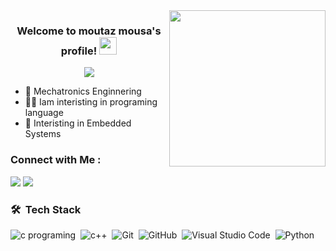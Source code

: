 
<img width="250" align="right" src="https://c.tenor.com/_DOBjnGspYAAAAAM/code-coding.gif">

<h3 align="center">
  Welcome to moutaz mousa's profile!
  <img src="https://media.giphy.com/media/hvRJCLFzcasrR4ia7z/giphy.gif" width="28">
</h3>

<!-- Typing SVG by DenverCoder1 - https://github.com/DenverCoder1/readme-typing-svg -->
<p align="center">
  <a href="https://github.com/DenverCoder1/readme-typing-svg"><img src="https://readme-typing-svg.herokuapp.com/?lines=Mechatronics%20Enginner;Always%20learning%20new%20things&font=Fira%20Code&center=true&width=440&height=45&color=f75c7e&vCenter=true&size=22"></a>
</p> 

- 🏢 Mechatronics Enginnering
- 👨‍💻 Iam interisting in programing language 
- 💬 Interisting in Embedded Systems



### Connect with Me :

<a href="https://https//in/moutaz-mousa-264327246](https://www.linkedin.com/in/moutaz-mousa-264327246/)" target="_blank"><img src="https://img.shields.io/badge/-Moutaz%20Mousa-0077B5?style=for-the-badge&logo=Linkedin&logoColor=white"/></a>
<a href="https:/moutazmousa6@gmail.com" target="_blank"><img src="https://img.shields.io/badge/-Moutaz%20Mousa-0077B5?style=for-the-badge&logo=gmail&logoColor=white"/></a>
### 🛠 &nbsp;Tech Stack
![c programing](https://img.shields.io/badge/-c-05122A?style=flat&logo=c)&nbsp;
![c++](https://img.shields.io/badge/-c++-05122A?style=flat&logo=c++&logoColor=563D7C)&nbsp;
![Git](https://img.shields.io/badge/-Git-05122A?style=flat&logo=git)&nbsp;
![GitHub](https://img.shields.io/badge/-GitHub-05122A?style=flat&logo=github)&nbsp;
![Visual Studio Code](https://img.shields.io/badge/-Visual%20Studio%20Code-05122A?style=flat&logo=visual-studio-code&logoColor=007ACC)&nbsp;
![Python](https://img.shields.io/badge/-Python%20-05122A?style=flat&logo=python)&nbsp;




